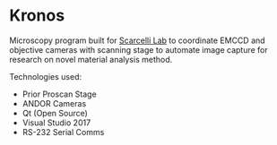 # Kronos

Microscopy program built for [Scarcelli Lab](http://onlylightcandothat.org) to 
coordinate EMCCD and objective cameras with scanning stage to 
automate image capture for research on novel material analysis method.

Technologies used:
- Prior Proscan Stage
- ANDOR Cameras
- Qt (Open Source)
- Visual Studio 2017
- RS-232 Serial Comms
